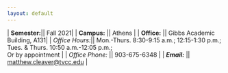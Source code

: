 ```yaml
---
layout: default
---
```


| **Semester:**|| Fall 2021|
| <strong>Campus:</strong>      || Athens                   |
| **Office:**       || Gibbs Academic Building, A131|
| *Office Hours:*|| Mon.-Thurs. 8:30-9:15 a.m.; 12:15-1:30 p.m.;<br />Tues. & Thurs. 10:50 a.m.-12:05 p.m.;<br />Or by appointment |
| *Office Phone:* || 903-675-6348                      |
| ***Email:***        || matthew.cleaver@tvcc.edu |
